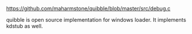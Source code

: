 https://github.com/maharmstone/quibble/blob/master/src/debug.c

quibble is open source implementation for windows loader.  It implements kdstub as well. 
